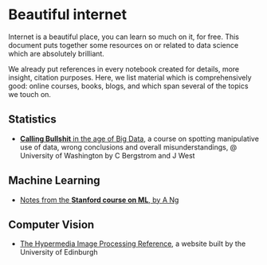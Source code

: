# Beautiful internet

Internet is a beautiful place, you can learn so much on it, for free. This document puts together some resources on or related to data science which are absolutely brilliant.

We already put references in every notebook created for details, more insight, citation purposes. Here, we list material which is comprehensively good: online courses, books, blogs, and which span several of the topics we touch on.

## Statistics

* [**Calling Bullshit** in the age of Big Data](http://callingbullshit.org), a course on spotting manipulative use of data, wrong conclusions and overall misunderstandings, @ University of Washington by C Bergstrom and J West

## Machine Learning

* [Notes from the **Stanford course on ML**, by A Ng](http://cs229.stanford.edu/materials.html)

## Computer Vision

* [The Hypermedia Image Processing Reference](https://homepages.inf.ed.ac.uk/rbf/HIPR2/index.htm), a website built by the University of Edinburgh
